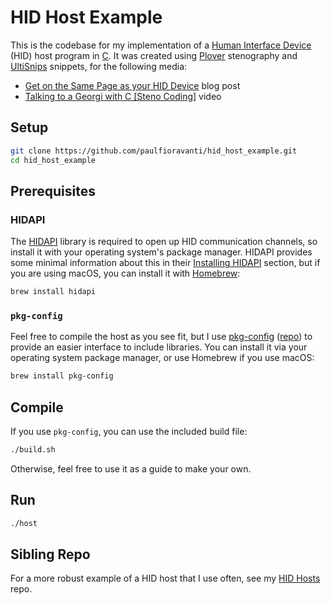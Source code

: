 # HID Host Example

This is the codebase for my implementation of a [Human Interface Device][] (HID)
host program in [C][]. It was created using [Plover][] stenography and
[UltiSnips][] snippets, for the following media:

- [Get on the Same Page as your HID Device][] blog post
- [Talking to a Georgi with C \[Steno Coding\]][] video

## Setup

```sh
git clone https://github.com/paulfioravanti/hid_host_example.git
cd hid_host_example
```

## Prerequisites

### HIDAPI

The [HIDAPI][] library is required to open up HID communication channels, so
install it with your operating system's package manager. HIDAPI provides some
minimal information about this in their [Installing HIDAPI][] section, but if
you are using macOS, you can install it with [Homebrew][]:

```sh
brew install hidapi
```

### `pkg-config`

Feel free to compile the host as you see fit, but I use [pkg-config][]
([repo][pkg-config repo]) to provide an easier interface to include libraries.
You can install it via your operating system package manager, or use Homebrew if
you use macOS:

```sh
brew install pkg-config
```

## Compile

If you use `pkg-config`, you can use the included build file:

```sh
./build.sh
```

Otherwise, feel free to use it as a guide to make your own.

## Run

```sh
./host
```

## Sibling Repo

For a more robust example of a HID host that I use often, see my [HID Hosts][]
repo.

[C]: https://en.wikipedia.org/wiki/C_(programming_language)
[Get on the Same Page as your HID Device]: https://www.paulfioravanti.com/blog/same-page-hid-device/
[HIDAPI]: https://github.com/libusb/hidapi
[HID Hosts]: https://github.com/paulfioravanti/hid_hosts
[Homebrew]: https://brew.sh/
[Human Interface Device]: https://en.wikipedia.org/wiki/USB_human_interface_device_class
[Installing HIDAPI]: https://github.com/libusb/hidapi#installing-hidapi
[pkg-config]: https://en.wikipedia.org/wiki/Pkg-config
[pkg-config repo]: https://gitlab.freedesktop.org/pkg-config/pkg-config
[Plover]: http://www.openstenoproject.org/
[Talking to a Georgi with C \[Steno Coding\]]: https://www.youtube.com/watch?v=egReh-6maNw
[UltiSnips]: https://github.com/SirVer/ultisnips
